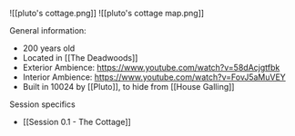 ![[pluto's cottage.png]]
![[pluto's cottage map.png]]

General information:
- 200 years old
- Located in [[The Deadwoods]]
- Exterior Ambience: https://www.youtube.com/watch?v=58dAcjgtfbk
- Interior Ambience: https://www.youtube.com/watch?v=FovJ5aMuVEY 
- Built in 10024 by [[Pluto]], to hide from [[House Galling]]

Session specifics
- [[Session 0.1 - The Cottage]] 